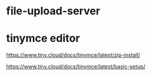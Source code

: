 # file-upload-server


# tinymce editor

https://www.tiny.cloud/docs/tinymce/latest/zip-install/

https://www.tiny.cloud/docs/tinymce/latest/basic-setup/


